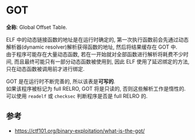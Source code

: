 # GOT

**全称**: Global Offset Table.  

ELF 中的动态链接函数的地址是在运行时确定的, 第一次执行函数前会先通过动态解析器(dynamic resolver)解析获得函数的地址, 然后将结果缓存在 GOT 中.  
由于程序可能存在大量动态函数, 若在一开始就对全部函数进行解析将耗费不少时间, 而且最终可能只有一部分动态函数被使用到, 因此 ELF 使用了延迟绑定的方法, 只在动态函数被调用前才进行绑定.  

GOT 是在运行时不断完善的, 所以该表是**可写的**.  
如果该程序被标记为 full RELRO, GOT 将是只读的, 否则这些解析工作是惰性的. 可以使用 `readelf` 或 `checksec` 判断程序是否是 full RELRO 的.  

## 参考

- <https://ctf101.org/binary-exploitation/what-is-the-got/>
